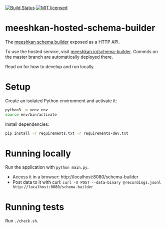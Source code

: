 [![Build Status](https://github.com/meeshkan/meeshkan-hosted-schema-builder/workflows/CI/badge.svg)](https://github.com/meeshkan/meeshkan-hosted-schema-builder/actions?query=workflow%3ACI)
[![MIT licensed](http://img.shields.io/:license-MIT-blue.svg)](LICENSE)

# meeshkan-hosted-schema-builder
The [meeshkan schema builder](https://github.com/meeshkan/meeshkan) exposed as a HTTP API.

To use the hosted service, visit [meeshkan.io/schema-builder](https://meeshkan.io/schema-builder). Commits on the master branch are automatically deployed there.

Read on for how to develop and run locally.

# Setup
Create an isolated Python environment and activate it:

```sh
python3 -m venv env
source env/bin/activate
```

Install dependencies:

```sh
pip install -r requirements.txt -r requirements-dev.txt
```

# Running locally
Run the application with `python main.py`.

- Access it in a browser: http://localhost:8080/schema-builder
- Post data to it with curl: `curl -X POST --data-binary @recordings.jsonl http://localhost:8080/schema-builder`

# Running tests
Run `./check.sh`.
